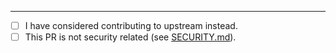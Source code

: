 <!-- Add a brief description of your PR here |-->

<!-- If this PR closes any issues, please enumerate them; i.e. "Closes #4" |-->

<!-- If this PR involves or references any other issues, list them as well -->

---

<!-- Replace `[ ]` with `[x]` in all the following boxes that apply to you -->

- [ ] I have considered contributing to upstream instead.
- [ ] This PR is not security related (see [SECURITY.md][2]).

[2]: /SECURITY.md
